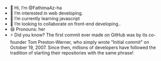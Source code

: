 - 👋 Hi, I’m @FathimaAz-ha
- 👀 I’m interested in web developing.
- 🌱 I’m currently learning javascript
- 💞️ I’m looking to collaborate on front-end developing..
- 😄 Pronouns: her
- ⚡ Did you know? The first commit ever made on GitHub was by its co-founder Tom Preston-Werner, who simply wrote "Initial commit" on October 19, 2007. Since then, millions of developers have followed the tradition of starting their repositories with the same phrase!

<!---
FathimaAz-ha/FathimaAz-ha is a ✨ special ✨ repository because its `README.md` (this file) appears on your GitHub profile.
You can click the Preview link to take a look at your changes.
--->
